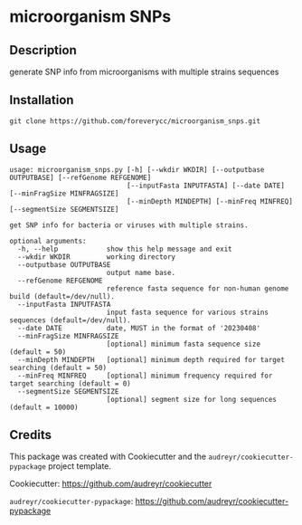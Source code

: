 
# microorganism SNPs


## Description

generate SNP info from microorganisms with multiple strains sequences

## Installation

```
git clone https://github.com/foreverycc/microorganism_snps.git
```

## Usage

```
usage: microorganism_snps.py [-h] [--wkdir WKDIR] [--outputbase OUTPUTBASE] [--refGenome REFGENOME]
                             [--inputFasta INPUTFASTA] [--date DATE] [--minFragSize MINFRAGSIZE]
                             [--minDepth MINDEPTH] [--minFreq MINFREQ] [--segmentSize SEGMENTSIZE]

get SNP info for bacteria or viruses with multiple strains.

optional arguments:
  -h, --help            show this help message and exit
  --wkdir WKDIR         working directory
  --outputbase OUTPUTBASE
                        output name base.
  --refGenome REFGENOME
                        reference fasta sequence for non-human genome build (default=/dev/null).
  --inputFasta INPUTFASTA
                        input fasta sequence for various strains sequences (default=/dev/null).
  --date DATE           date, MUST in the format of '20230408'
  --minFragSize MINFRAGSIZE
                        [optional] minimum fasta sequence size (default = 50)
  --minDepth MINDEPTH   [optional] minimum depth required for target searching (default = 50)
  --minFreq MINFREQ     [optional] minimum frequency required for target searching (default = 0)
  --segmentSize SEGMENTSIZE
                        [optional] segment size for long sequences (default = 10000) 
```

## Credits


This package was created with Cookiecutter and the `audreyr/cookiecutter-pypackage` project template.

Cookiecutter: https://github.com/audreyr/cookiecutter

`audreyr/cookiecutter-pypackage`: https://github.com/audreyr/cookiecutter-pypackage
